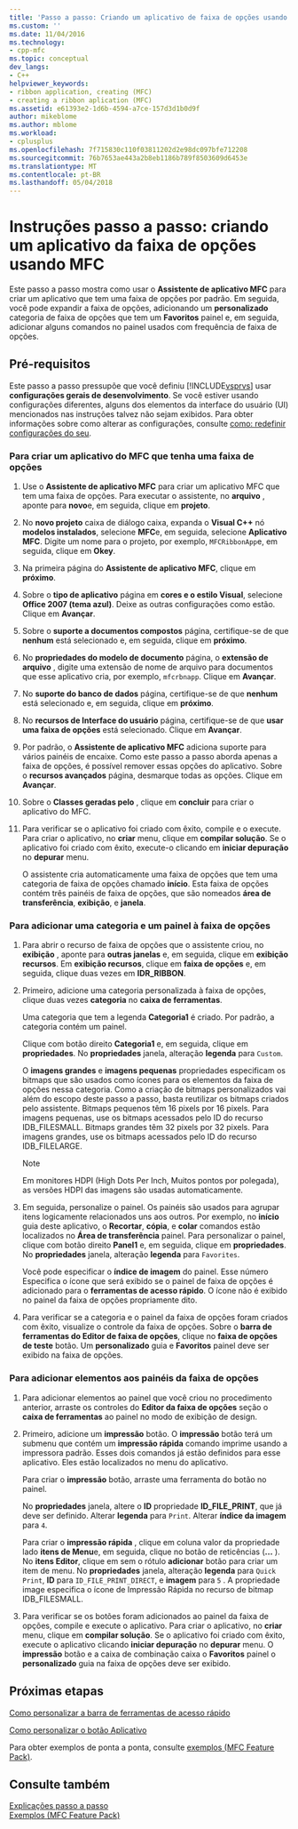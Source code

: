 ```yaml
---
title: 'Passo a passo: Criando um aplicativo de faixa de opções usando MFC | Microsoft Docs'
ms.custom: ''
ms.date: 11/04/2016
ms.technology:
- cpp-mfc
ms.topic: conceptual
dev_langs:
- C++
helpviewer_keywords:
- ribbon application, creating (MFC)
- creating a ribbon aplication (MFC)
ms.assetid: e61393e2-1d6b-4594-a7ce-157d3d1b0d9f
author: mikeblome
ms.author: mblome
ms.workload:
- cplusplus
ms.openlocfilehash: 7f715830c110f03811202d2e98dc097bfe712208
ms.sourcegitcommit: 76b7653ae443a2b8eb1186b789f8503609d6453e
ms.translationtype: MT
ms.contentlocale: pt-BR
ms.lasthandoff: 05/04/2018
---
```

# <a name="walkthrough-creating-a-ribbon-application-by-using-mfc"></a>Instruções passo a passo: criando um aplicativo da faixa de opções usando MFC
Este passo a passo mostra como usar o **Assistente de aplicativo MFC** para criar um aplicativo que tem uma faixa de opções por padrão. Em seguida, você pode expandir a faixa de opções, adicionando um **personalizado** categoria de faixa de opções que tem um **Favoritos** painel e, em seguida, adicionar alguns comandos no painel usados com frequência de faixa de opções.  
  
## <a name="prerequisites"></a>Pré-requisitos  
 Este passo a passo pressupõe que você definiu [!INCLUDE[vsprvs](../assembler/masm/includes/vsprvs_md.md)] usar **configurações gerais de desenvolvimento**. Se você estiver usando configurações diferentes, alguns dos elementos da interface do usuário (UI) mencionados nas instruções talvez não sejam exibidos. Para obter informações sobre como alterar as configurações, consulte [como: redefinir configurações do seu](http://msdn.microsoft.com/en-us/c95c51be-e609-4769-abba-65e6beedec76).  
  
### <a name="to-create-an-mfc-application-that-has-a-ribbon"></a>Para criar um aplicativo do MFC que tenha uma faixa de opções  
  
1.  Use o **Assistente de aplicativo MFC** para criar um aplicativo MFC que tem uma faixa de opções. Para executar o assistente, no **arquivo** , aponte para **novo**e, em seguida, clique em **projeto**.  
  
2.  No **novo projeto** caixa de diálogo caixa, expanda o **Visual C++** nó **modelos instalados**, selecione **MFC**e, em seguida, selecione  **Aplicativo MFC**. Digite um nome para o projeto, por exemplo, `MFCRibbonApp`e, em seguida, clique em **Okey**.  
  
3.  Na primeira página do **Assistente de aplicativo MFC**, clique em **próximo**.  
  
4.  Sobre o **tipo de aplicativo** página em **cores e o estilo Visual**, selecione **Office 2007 (tema azul)**. Deixe as outras configurações como estão. Clique em **Avançar**.  
  
5.  Sobre o **suporte a documentos compostos** página, certifique-se de que **nenhum** está selecionado e, em seguida, clique em **próximo**.  
  
6.  No **propriedades do modelo de documento** página, o **extensão de arquivo** , digite uma extensão de nome de arquivo para documentos que esse aplicativo cria, por exemplo, `mfcrbnapp`. Clique em **Avançar**.  
  
7.  No **suporte do banco de dados** página, certifique-se de que **nenhum** está selecionado e, em seguida, clique em **próximo**.  
  
8.  No **recursos de Interface do usuário** página, certifique-se de que **usar uma faixa de opções** está selecionado. Clique em **Avançar**.  
  
9. Por padrão, o **Assistente de aplicativo MFC** adiciona suporte para vários painéis de encaixe. Como este passo a passo aborda apenas a faixa de opções, é possível remover essas opções do aplicativo. Sobre o **recursos avançados** página, desmarque todas as opções. Clique em **Avançar**.  
  
10. Sobre o **Classes geradas pelo** , clique em **concluir** para criar o aplicativo do MFC.  
  
11. Para verificar se o aplicativo foi criado com êxito, compile e o execute. Para criar o aplicativo, no **criar** menu, clique em **compilar solução**. Se o aplicativo foi criado com êxito, execute-o clicando em **iniciar depuração** no **depurar** menu.  
  
     O assistente cria automaticamente uma faixa de opções que tem uma categoria de faixa de opções chamado **início**. Esta faixa de opções contém três painéis de faixa de opções, que são nomeados **área de transferência**, **exibição**, e **janela**.  
  
### <a name="to-add-a-category-and-panel-to-the-ribbon"></a>Para adicionar uma categoria e um painel à faixa de opções  
  
1.  Para abrir o recurso de faixa de opções que o assistente criou, no **exibição** , aponte para **outras janelas** e, em seguida, clique em **exibição recursos**. Em **exibição recursos**, clique em **faixa de opções** e, em seguida, clique duas vezes em **IDR_RIBBON**.  
  
2.  Primeiro, adicione uma categoria personalizada à faixa de opções, clique duas vezes **categoria** no **caixa de ferramentas**.  
  
     Uma categoria que tem a legenda **Categoria1** é criado. Por padrão, a categoria contém um painel.  
  
     Clique com botão direito **Categoria1** e, em seguida, clique em **propriedades**. No **propriedades** janela, alteração **legenda** para `Custom`.  
  
     O **imagens grandes** e **imagens pequenas** propriedades especificam os bitmaps que são usados como ícones para os elementos da faixa de opções nessa categoria. Como a criação de bitmaps personalizados vai além do escopo deste passo a passo, basta reutilizar os bitmaps criados pelo assistente. Bitmaps pequenos têm 16 pixels por 16 pixels. Para imagens pequenas, use os bitmaps acessados pelo ID do recurso IDB_FILESMALL. Bitmaps grandes têm 32 pixels por 32 pixels. Para imagens grandes, use os bitmaps acessados pelo ID do recurso IDB_FILELARGE.  
  
    > [!NOTE]
    >  Em monitores HDPI (High Dots Per Inch, Muitos pontos por polegada), as versões HDPI das imagens são usadas automaticamente.  
  
3.  Em seguida, personalize o painel. Os painéis são usados para agrupar itens logicamente relacionados uns aos outros. Por exemplo, no **início** guia deste aplicativo, o **Recortar**, **cópia**, e **colar** comandos estão localizados no  **Área de transferência** painel. Para personalizar o painel, clique com botão direito **Panel1** e, em seguida, clique em **propriedades**. No **propriedades** janela, alteração **legenda** para `Favorites`.  
  
     Você pode especificar o **índice de imagem** do painel. Esse número Especifica o ícone que será exibido se o painel de faixa de opções é adicionado para o **ferramentas de acesso rápido**. O ícone não é exibido no painel da faixa de opções propriamente dito.  
  
4.  Para verificar se a categoria e o painel da faixa de opções foram criados com êxito, visualize o controle da faixa de opções. Sobre o **barra de ferramentas do Editor de faixa de opções**, clique no **faixa de opções de teste** botão. Um **personalizado** guia e **Favoritos** painel deve ser exibido na faixa de opções.  
  
### <a name="to-add-elements-to-the-ribbon-panels"></a>Para adicionar elementos aos painéis da faixa de opções  
  
1.  Para adicionar elementos ao painel que você criou no procedimento anterior, arraste os controles do **Editor da faixa de opções** seção o **caixa de ferramentas** ao painel no modo de exibição de design.  
  
2.  Primeiro, adicione um **impressão** botão. O **impressão** botão terá um submenu que contém um **impressão rápida** comando imprime usando a impressora padrão. Esses dois comandos já estão definidos para esse aplicativo. Eles estão localizados no menu do aplicativo.  
  
     Para criar o **impressão** botão, arraste uma ferramenta do botão no painel.  
  
     No **propriedades** janela, altere o **ID** propriedade **ID_FILE_PRINT**, que já deve ser definido. Alterar **legenda** para `Print`. Alterar **índice da imagem** para `4`.  
  
     Para criar o **impressão rápida** , clique em coluna valor da propriedade lado **itens de Menu**e, em seguida, clique no botão de reticências (**...** ). No **itens Editor**, clique em sem o rótulo **adicionar** botão para criar um item de menu. No **propriedades** janela, alteração **legenda** para `Quick Print`, **ID** para `ID_FILE_PRINT_DIRECT`, e **imagem** para `5` . A propriedade image especifica o ícone de Impressão Rápida no recurso de bitmap IDB_FILESMALL.  
  
3.  Para verificar se os botões foram adicionados ao painel da faixa de opções, compile e execute o aplicativo. Para criar o aplicativo, no **criar** menu, clique em **compilar solução**. Se o aplicativo foi criado com êxito, execute o aplicativo clicando **iniciar depuração** no **depurar** menu. O **impressão** botão e a caixa de combinação caixa o **Favoritos** painel o **personalizado** guia na faixa de opções deve ser exibido.  
  
## <a name="next-steps"></a>Próximas etapas  
 [Como personalizar a barra de ferramentas de acesso rápido](../mfc/how-to-customize-the-quick-access-toolbar.md)  
  
 [Como personalizar o botão Aplicativo](../mfc/how-to-customize-the-application-button.md)  
  
 Para obter exemplos de ponta a ponta, consulte [exemplos (MFC Feature Pack)](../visual-cpp-samples.md).  
  
## <a name="see-also"></a>Consulte também  
 [Explicações passo a passo](../mfc/walkthroughs-mfc.md)   
 [Exemplos (MFC Feature Pack)](../visual-cpp-samples.md)

